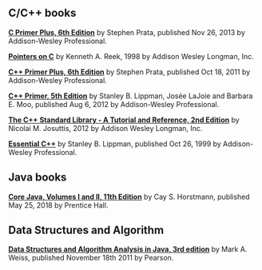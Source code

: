 ## C/C++ books

**[C Primer Plus, 6th Edition](https://www.informit.com/store/c-primer-plus-9780321928429)** by Stephen Prata, published Nov 26, 2013 by Addison-Wesley Professional.

**[Pointers on C](https://www.cs.rit.edu/~kar/pointers.on.c/)** by Kenneth A. Reek, 1998 by Addison Wesley Longman, Inc.

**[C++ Primer Plus, 6th Edition](https://www.informit.com/store/c-plus-plus-primer-plus-9780321776402)** by Stephen Prata, published Oct 18, 2011 by Addison-Wesley Professional.

**[ C++ Primer, 5th Edition](https://www.informit.com/store/c-plus-plus-primer-9780321714114)** by Stanley B. Lippman, Josée LaJoie and Barbara E. Moo, published Aug 6, 2012 by Addison-Wesley Professional.

**[The C++ Standard Library - A Tutorial and   Reference, 2nd Edition](http://www.cppstdlib.com/)** by Nicolai M. Josuttis, 2012 by Addison Wesley Longman, Inc.

**[Essential C++](https://www.informit.com/store/essential-c-plus-plus-9780201485189)** by Stanley B. Lippman, published Oct 26, 1999 by Addison-Wesley Professional.

## Java books

**[Core Java, Volumes I and II, 11th Edition](http://horstmann.com/corejava/index.html)** by Cay S. Horstmann, published May 25, 2018 by Prentice Hall.

<!--**[Java Concurrency in Practice](https://jcip.net/)** by Brian Goetz, published May 19, 2006 by Addison-Wesley Professional.-->

## Data Structures and Algorithm
**[Data Structures and Algorithm Analysis in Java, 3rd edition](http://users.cis.fiu.edu/~weiss/dsaajava3/code/)** by Mark A. Weiss, published November 18th 2011 by Pearson.